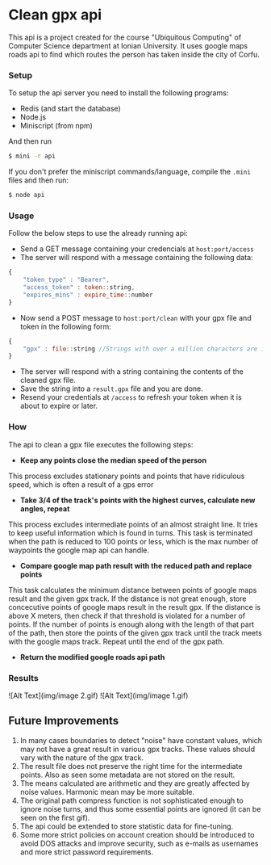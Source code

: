Clean gpx api
====

This api is a project created for the course "Ubiquitous Computing" of Computer Science department at Ionian University.
It uses google maps roads api to find which routes the person has taken inside the city of Corfu.

### Setup

To setup the api server you need to install the following programs:
- Redis (and start the database)
- Node.js
- Miniscript (from npm)

And then run
```bash
$ mini -r api
```

If you don't prefer the miniscript commands/language, compile the `.mini` files and then run:
```bash
$ node api
```

### Usage

Follow the below steps to use the already running api:

- Send a GET message containing your credencials at `host:port/access`
- The server will respond with a message containing the following data:
```js
{
	"token_type" : "Bearer",
	"access_token" : token::string,
	"expires_mins" : expire_time::number
}
```
- Now send a POST message to `host:port/clean` with your gpx file and token in the following form:
```js
{
	"gpx" : file::string //Strings with over a million characters are ignored
}
```
- The server will respond with a string containing the contents of the cleaned gpx file.
- Save the string into a `result.gpx` file and you are done.
- Resend your credentials at `/access` to refresh your token when it is about to expire or later.

### How

The api to clean a gpx file executes the following steps:

- **Keep any points close the median speed of the person**

This process excludes stationary points and points that have ridiculous speed, which is often a result of a gps error

- **Take 3/4 of the track's points with the highest curves, calculate new angles, repeat**

This process excludes intermediate points of an almost straight line. It tries to keep useful information which is found in turns.
This task is terminated when the path is reduced to 100 points or less, which is the max number of waypoints the google map api can handle.

- **Compare google map path result with the reduced path and replace points**

This task calculates the minimum distance between points of google maps result and the given gpx track. If the distance is not great enough, store concecutive points of google maps result in the result gpx. If the distance is above X meters, then check if that threshold is violated for a number of points. If the number of points is enough along with the length of that part of the path, then store the points of the given gpx track until the track meets with the google maps track. Repeat until the end of the gpx path.

- **Return the modified google roads api path**

### Results

![Alt Text](img/image 2.gif)
![Alt Text](img/image 1.gif)

## Future Improvements

1. In many cases boundaries to detect "noise" have constant values, which may not have a great result in various gpx tracks. These values should vary with the nature of the gpx track.
2. The result file does not preserve the right time for the intermediate points. Also as seen some metadata are not stored on the result.
3. The means calculated are arithmetic and they are greatly affected by noise values. Harmonic mean may be more suitable.
4. The original path compress function is not sophisticated enough to ignore noise turns, and thus some essential points are ignored (it can be seen on the first gif).
5. The api could be extended to store statistic data for fine-tuning.
6. Some more strict policies on account creation should be introduced to avoid DOS attacks and improve security, such as e-mails as usernames and more strict password requirements.
